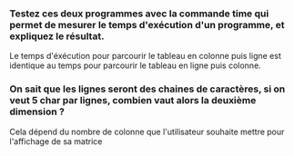 ### Testez ces deux programmes avec la commande time qui permet de mesurer le temps d'exécution d'un programme, et expliquez le résultat.

Le temps d'éxécution pour parcourir le tableau en colonne puis ligne est identique au temps pour parcourir le tableau en ligne puis colonne.

### On sait que les lignes seront des chaines de caractères, si on veut 5 char par lignes, combien vaut alors la deuxième dimension ?

Cela dépend du nombre de colonne que l'utilisateur souhaite mettre pour l'affichage de sa matrice

